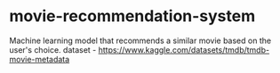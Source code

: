 # movie-recommendation-system
Machine learning model that recommends a similar movie based on the user's choice.
dataset - https://www.kaggle.com/datasets/tmdb/tmdb-movie-metadata
